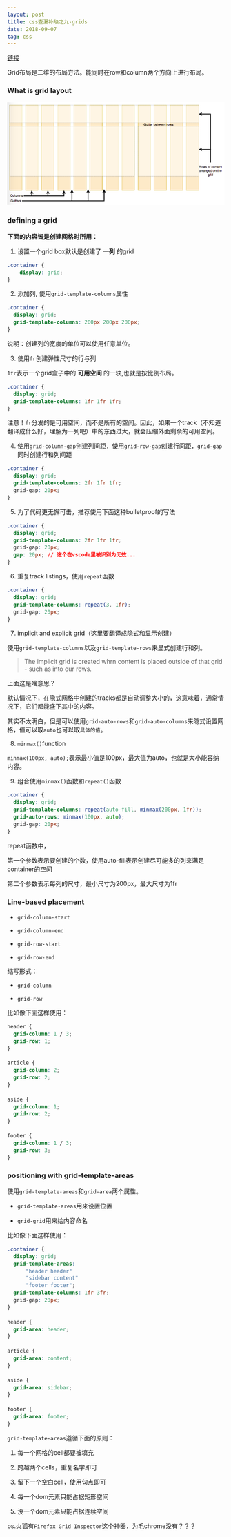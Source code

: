 ```yaml
---
layout: post
title: css查漏补缺之九-grids
date: 2018-09-07
tag: css
---
```


[链接](https://developer.mozilla.org/en-US/docs/Learn/CSS/CSS_layout/Grids)

Grid布局是二维的布局方法。能同时在row和column两个方向上进行布局。

### What is grid layout

![grids-scheme](/images/css/grids-scheme.png)

### defining a grid

**下面的内容皆是创建网格时所用：**

1. 设置一个grid box默认是创建了 **一列** 的grid

  ```css
  .container {
      display: grid;
  }
  ```

2. 添加列, 使用`grid-template-columns`属性

  ```css
  .container {
    display: grid;
    grid-template-columns: 200px 200px 200px;
  }
  ```
说明：创建列的宽度的单位可以使用任意单位。

3. 使用`fr`创建弹性尺寸的行与列

`1fr`表示一个grid盒子中的 **可用空间** 的一块,也就是按比例布局。

  ```css
  .container {
    display: grid;
    grid-template-columns: 1fr 1fr 1fr;
  }
  ```

注意！`fr`分发的是可用空间，而不是所有的空间。因此，如果一个track（不知道翻译成什么好，理解为一列吧）中的东西过大，就会压缩外面剩余的可用空间。

4. 使用`grid-column-gap`创建列间距，使用`grid-row-gap`创建行间距，`grid-gap`同时创建行和列间距

  ```css
  .container {
    display: grid;
    grid-template-columns: 2fr 1fr 1fr;
    grid-gap: 20px;
  }
  ```

5. 为了代码更无懈可击，推荐使用下面这种bulletproof的写法
  
  ```css
  .container {
    display: grid;
    grid-template-columns: 2fr 1fr 1fr;
    grid-gap: 20px;
    gap: 20px; // 这个在vscode里被识别为无效...
  }
  ```

6. 重复track listings，使用`repeat`函数

  ```css
  .container {
    display: grid;
    grid-template-columns: repeat(3, 1fr);
    grid-gap: 20px;
  }
  ```

7. implicit and explicit grid（这里要翻译成隐式和显示创建）

使用`grid-template-columns`以及`grid-template-rows`来显式创建行和列。

>The implicit grid is created whrn content is placed outside of that grid - such as into our rows.

上面这是啥意思？

默认情况下，在隐式网格中创建的tracks都是自动调整大小的，这意味着，通常情况下，它们都能盛下其中的内容。

其实不太明白，但是可以使用`grid-auto-rows`和`grid-auto-columns`来隐式设置网格，值可以取`auto`也可以取`具体的值`。

8. `minmax()`function

  `minmax(100px, auto);`表示最小值是100px，最大值为auto，也就是大小能容纳内容。

9. 组合使用`minmax()`函数和`repeat()`函数

  ```css
  .container {
    display: grid;
    grid-template-columns: repeat(auto-fill, minmax(200px, 1fr));
    grid-auto-rows: minmax(100px, auto);
    grid-gap: 20px;
  }
  ```
  repeat函数中，

  第一个参数表示要创建的个数，使用auto-fill表示创建尽可能多的列来满足container的空间

  第二个参数表示每列的尺寸，最小尺寸为200px，最大尺寸为1fr

### Line-based placement

- `grid-column-start`

- `grid-column-end`

- `grid-row-start`

- `grid-row-end`

缩写形式：

- `grid-column`

- `grid-row`

比如像下面这样使用：

```css
header {
  grid-column: 1 / 3;
  grid-row: 1;
}

article {
  grid-column: 2;
  grid-row: 2;
}

aside {
  grid-column: 1;
  grid-row: 2;
}

footer {
  grid-column: 1 / 3;
  grid-row: 3;
}
```

### positioning with grid-template-areas

使用`grid-template-areas`和`grid-area`两个属性。

- `grid-template-areas`用来设置位置

- `grid-grid`用来给内容命名

比如像下面这样使用：

```css
.container {
  display: grid;
  grid-template-areas: 
      "header header"
      "sidebar content"
      "footer footer";
  grid-template-columns: 1fr 3fr;
  grid-gap: 20px;
}

header {
  grid-area: header;
}

article {
  grid-area: content;
}

aside {
  grid-area: sidebar;
}

footer {
  grid-area: footer;
}
```

`grid-template-areas`遵循下面的原则：

1. 每一个网格的cell都要被填充

2. 跨越两个cells，重复名字即可

3. 留下一个空白cell，使用句点即可

4. 每一个dom元素只能占据矩形空间

5. 没一个dom元素只能占据连续空间


ps.火狐有`Firefox Grid Inspector`这个神器，为毛chrome没有？？？